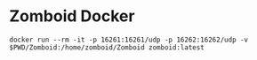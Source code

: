 # Zomboid Docker

`docker run --rm -it -p 16261:16261/udp -p 16262:16262/udp -v $PWD/Zomboid:/home/zomboid/Zomboid zomboid:latest`